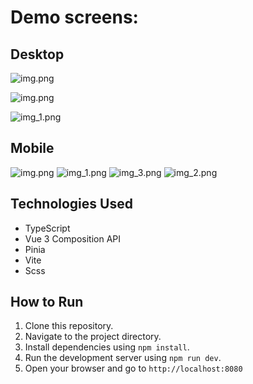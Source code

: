 # Demo screens:
## Desktop
![img.png](screens/desk_1.png)

![img.png](screens/desk_2.png)

![img_1.png](screens/desk_3.png)

## Mobile
![img.png](screens/mob_1.png)
![img_1.png](screens/mob_2.png)
![img_3.png](screens/mob_3.png)
![img_2.png](screens/mob_4.png)

## Technologies Used
- TypeScript
- Vue 3 Composition API
- Pinia
- Vite
- Scss

## How to Run
1. Clone this repository.
2. Navigate to the project directory.
3. Install dependencies using `npm install`.
4. Run the development server using `npm run dev`.
5. Open your browser and go to `http://localhost:8080` 
